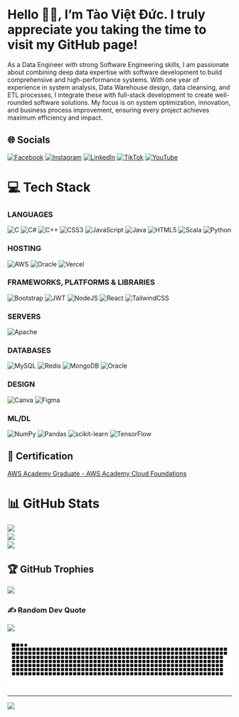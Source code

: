 # Hello 👋🏻, I’m Tào Việt Đức. I truly appreciate you taking the time to visit my GitHub page!
As a Data Engineer with strong Software Engineering skills, I am passionate about combining deep data expertise with software development to build comprehensive and high-performance systems.
With one year of experience in system analysis, Data Warehouse design, data cleansing, and ETL processes, I integrate these with full-stack development to create well-rounded software solutions. My focus is on system optimization, innovation, and business process improvement, ensuring every project achieves maximum efficiency and impact.

## 🌐 Socials
[![Facebook](https://img.shields.io/badge/Facebook-%231877F2.svg?logo=Facebook&logoColor=white)](https://www.facebook.com/taovietduc) 
[![Instagram](https://img.shields.io/badge/Instagram-%23E4405F.svg?logo=Instagram&logoColor=white)](https://www.instagram.com/taovietduc_) 
[![LinkedIn](https://img.shields.io/badge/LinkedIn-%230077B5.svg?logo=linkedin&logoColor=white)](https://www.linkedin.com/in/taovietduc19) 
[![TikTok](https://img.shields.io/badge/TikTok-%23000000.svg?logo=TikTok&logoColor=white)](https://www.tiktok.com/@taovietduc_) 
[![YouTube](https://img.shields.io/badge/YouTube-%23FF0000.svg?logo=YouTube&logoColor=white)](https://www.youtube.com/@TAOVIETDUCOFFICIAL) 

# 💻 Tech Stack

### LANGUAGES
![C](https://img.shields.io/badge/c-%2300599C.svg?style=plastic&logo=c&logoColor=white) 
![C#](https://img.shields.io/badge/c%23-%23239120.svg?style=plastic&logo=c-sharp&logoColor=white) 
![C++](https://img.shields.io/badge/c++-%2300599C.svg?style=plastic&logo=c%2B%2B&logoColor=white) 
![CSS3](https://img.shields.io/badge/css3-%231572B6.svg?style=plastic&logo=css3&logoColor=white) 
![JavaScript](https://img.shields.io/badge/javascript-%23323330.svg?style=plastic&logo=javascript&logoColor=%23F7DF1E) 
![Java](https://img.shields.io/badge/java-%23ED8B00.svg?style=plastic&logo=java&logoColor=white) 
![HTML5](https://img.shields.io/badge/html5-%23E34F26.svg?style=plastic&logo=html5&logoColor=white) 
![Scala](https://img.shields.io/badge/scala-%23DC322F.svg?style=plastic&logo=scala&logoColor=white) 
![Python](https://img.shields.io/badge/python-3670A0?style=plastic&logo=python&logoColor=ffdd54)

### HOSTING
![AWS](https://img.shields.io/badge/AWS-%23FF9900.svg?style=plastic&logo=amazon-aws&logoColor=white) 
![Oracle](https://img.shields.io/badge/Oracle-%23FFD700.svg?style=plastic&logo=oracle&logoColor=white) 
![Vercel](https://img.shields.io/badge/vercel-%23000000.svg?style=plastic&logo=vercel&logoColor=white)

### FRAMEWORKS, PLATFORMS & LIBRARIES
![Bootstrap](https://img.shields.io/badge/bootstrap-%23563D7C.svg?style=plastic&logo=bootstrap&logoColor=white) 
![JWT](https://img.shields.io/badge/JWT-black?style=plastic&logo=JSON%20web%20tokens) 
![NodeJS](https://img.shields.io/badge/node.js-6DA55F?style=plastic&logo=node.js&logoColor=white) 
![React](https://img.shields.io/badge/react-%2320232a.svg?style=plastic&logo=react&logoColor=%2361DAFB) 
![TailwindCSS](https://img.shields.io/badge/tailwindcss-%2338B2AC.svg?style=plastic&logo=tailwind-css&logoColor=white)


### SERVERS
![Apache](https://img.shields.io/badge/apache-%23D42029.svg?style=plastic&logo=apache&logoColor=white) 

### DATABASES
![MySQL](https://img.shields.io/badge/mysql-%2300f.svg?style=plastic&logo=mysql&logoColor=white) 
![Redis](https://img.shields.io/badge/redis-%23DD0031.svg?style=plastic&logo=redis&logoColor=white) 
![MongoDB](https://img.shields.io/badge/MongoDB-%234ea94b.svg?style=plastic&logo=mongodb&logoColor=white) 
![Oracle](https://img.shields.io/badge/Oracle-%23F80000.svg?style=plastic&logo=oracle&logoColor=white)



### DESIGN
![Canva](https://img.shields.io/badge/Canva-%2300C4CC.svg?style=plastic&logo=Canva&logoColor=white) 
![Figma](https://img.shields.io/badge/figma-%23F24E1E.svg?style=plastic&logo=figma&logoColor=white) 

### ML/DL
![NumPy](https://img.shields.io/badge/numpy-%23013243.svg?style=plastic&logo=numpy&logoColor=white) 
![Pandas](https://img.shields.io/badge/pandas-%23150458.svg?style=plastic&logo=pandas&logoColor=white) 
![scikit-learn](https://img.shields.io/badge/scikit--learn-%23F7931E.svg?style=plastic&logo=scikit-learn&logoColor=white) 
![TensorFlow](https://img.shields.io/badge/TensorFlow-%23FF6F00.svg?style=plastic&logo=TensorFlow&logoColor=white)

## 📂 Certification
[AWS Academy Graduate - AWS Academy Cloud Foundations](./AWS_Academy_Graduate___AWS_Academy_Cloud_Foundations_Badge20241014-7-if3974.pdf)

# 📊 GitHub Stats
![](https://github-readme-stats.vercel.app/api?username=taovietducofficial&theme=radical&hide_border=false&include_all_commits=false&count_private=false)<br/>
![](https://github-readme-streak-stats.herokuapp.com/?user=taovietducofficial&theme=radical&hide_border=false)<br/>
![](https://github-readme-stats.vercel.app/api/top-langs/?username=taovietducofficial&theme=radical&hide_border=false&include_all_commits=false&count_private=false&layout=compact)

## 🏆 GitHub Trophies
![](https://github-trophies.vercel.app/?username=taovietducofficial&theme=discord&no-frame=false&no-bg=false&margin-w=4)

### ✍️ Random Dev Quote
![](https://quotes-github-readme.vercel.app/api?type=horizontal&theme=radical)

<div align="center">
  <picture>
  <source media="(prefers-color-scheme: dark)" srcset="https://raw.githubusercontent.com/javier1234559/javier1234559/output/github-contribution-grid-snake-dark.svg">
  <source media="(prefers-color-scheme: light)" srcset="https://raw.githubusercontent.com/javier1234559/javier1234559/output/github-contribution-grid-snake.svg">
  <img alt="github contribution grid snake animation" src="https://raw.githubusercontent.com/javier1234559/javier1234559/output/github-contribution-grid-snake.svg">
</picture>
</div>

---

[![](https://visitcount.itsvg.in/api?id=taovietducofficial&icon=0&color=0)](https://visitcount.itsvg.in)
